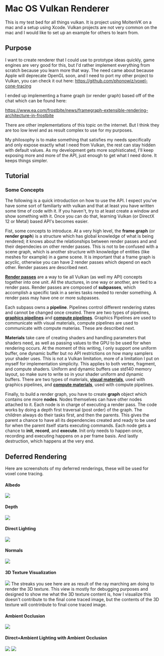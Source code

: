 # Mac OS Vulkan Renderer

This is my test bed for all things vulkan.  It is project using MoltenVK on a mac and a setup using Xcode.  Vulkan projects are not very common on the mac and I would like to set up an example for others to learn from.

Purpose
----------
I want to create renderer that I could use to prototype ideas quickly, game engines are very good for this, but I'd rather implement everything from scratch because you learn more that way.  The need came about because Apple will deprecate OpenGL soon, and I need to port my other project to Vulkan, you can check it out here: https://github.com/phonowiz/voxel-cone-tracing

I ended up implementing a frame graph (or render graph) based off of the chat which can be found here:

https://www.ea.com/frostbite/news/framegraph-extensible-rendering-architecture-in-frostbite

There are other implementations of this topic on the internet.  But I think they are too low level and as result complex to use for my purposes. 

My philosophy is to make something that satisfies my needs specifically and only expose exactly what I need from Vulkan, the rest can stay hidden with default values. As my development gets more sophisticated, I'll keep exposing more and more of the API, just enough to get what I need done.  It keeps things simpler. 


Tutorial
-----------

### Some Concepts

The following is a quick introduction on how to use the API. I expect you've have some sort of familiarty with vulkan and that at least you have written some time of code with it. If you haven't, try to at least create a window and show something with it.  Once you can do that, learning Vulkan (or DirectX 12 or Metal) based API's  becomes easier.    

Fist, some concepts to introduce.  At a very high level, the **frame graph** (or **render graph**) is a structure which has global knowledge of what is being rendered; it knows about the relationships between render passes and and their dependecies on other render passes.  This is not to be confused with a scene graph, which is another structure with knowledge of entities (like meshes for example) in a game scene.  It is important that a frame graph is acyclic, otherwise you can have 2 render passes which depend on each other.  Render passes are described next.

[**Render passes**](https://github.com/phonowiz/vulkan-demos/blob/master/vulkan-demos/vulkan_wrapper/render_graph/render_pass.h) are a way to tie all Vulkan (as well my API) concepts together into one unit.  All the stuctures, in one way or another, are tied to a render pass.  Render passes are composed of **subpasses**, which accomplish a specific task in a series tasks needed to render something. A render pass may have one or more subpasses.

Each subpass owns a **pipeline**. Pipelines control different rendering states and cannot be changed once created.  There are two types of pipelines, [**graphics pipelines**](https://github.com/phonowiz/vulkan-demos/blob/master/vulkan-demos/vulkan_wrapper/pipelines/graphics_pipeline.h) and [**compute pipelines**](https://github.com/phonowiz/vulkan-demos/blob/master/vulkan-demos/vulkan_wrapper/pipelines/compute_pipeline.h).  Graphics Pipelines are used to communicate with visual materials, compute pipelines are used to communicate with compute materias. These are described next. 

**Materials** take care of creating shaders and handling parameters that shaders need, as well as passing values to the GPU to be used for when rendering occurs.  At the moment of this writing, I only support one uniform buffer, one dynamic buffer but no API restrictions on how many samplers your shader uses.  This is not a Vulkan limitation, more of a limitation I put on myself for implementation simplicity.  This applies to both vertex, fragment, and compute shaders.  Uniform and dynamic buffers use std140 memory layout, so make sure to write so in your shader uniform and dynamic buffers.  There are two types of materials, [**visual materials**](https://github.com/phonowiz/vulkan-demos/blob/master/vulkan-demos/vulkan_wrapper/materials/visual_material.h), used with graphics pipelines, and [**compute materials**](https://github.com/phonowiz/vulkan-demos/blob/master/vulkan-demos/vulkan_wrapper/materials/compute_material.h), used with compute pipelines.

Finally, to build a render graph, you have to create **graph** object which contains one more **nodes**.  Nodes themselves can have other nodes attached to it. Each node is in charge of executing a render pass.  The code works by doing a depth first traversal (post order) of the graph.  The children always do their tasks first, and then the parents.  This gives the parent a chance to have all its dependencies created and ready to be used for when the parent itself starts executing commands.  Each node gets a chance to **init**, **record**, and **execute**.  Init only needs to happen once, recording and executing happens on a per frame basis.  And lastly destruction, which happens at the very end.  

## Deferred Rendering
Here are screenshots of my deferred renderings, these will be used for voxel cone tracing. 

#### Albedo
<img src="https://github.com/phonowiz/vulkan-gui-test/blob/master/vulkan-demos/screenshots/albedo.png">

#### Depth
<img src="https://github.com/phonowiz/vulkan-gui-test/blob/master/vulkan-demos/screenshots/depth.png">

#### Direct Lighting
<img src="https://github.com/phonowiz/vulkan-gui-test/blob/master/vulkan-demos/screenshots/direct-lighting.png">

#### Normals
<img src="https://github.com/phonowiz/vulkan-gui-test/blob/master/vulkan-demos/screenshots/normals.png">

#### 3D Texture Visualization
<img src="https://github.com/phonowiz/vulkan-gui-test/blob/master/vulkan-demos/screenshots/3d-texture visualization.png">
The streaks you see here are as result of the ray marching am doing to render the 3D texture.  This view is mostly for debugging purposes and designed to show me what the 3D texture content is, how I visualize this doesn't contribute to the final cone traced image, but the contents of the 3D texture will contrinbute to final cone traced image.   

#### Ambient Occlusion
<img src="https://github.com/phonowiz/vulkan-gui-test/blob/master/vulkan-demos/screenshots/ambient_occlusion.png">

#### Direct+Ambient Lighting with Ambient Occlusion
<img src="https://github.com/phonowiz/vulkan-gui-test/blob/master/vulkan-demos/screenshots/ambient+direct.png">
<img src="https://github.com/phonowiz/vulkan-gui-test/blob/master/vulkan-demos/screenshots/ambient+direct+backlit.png">

